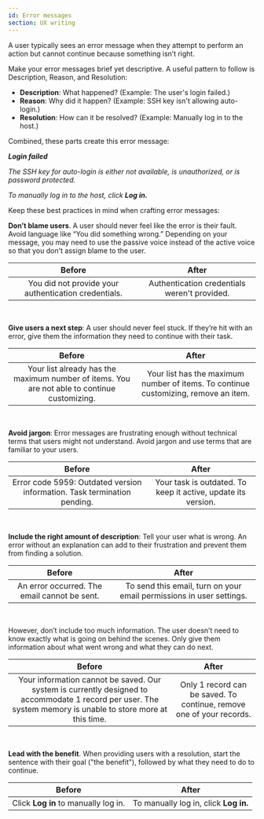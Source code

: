 ```yaml
---
id: Error messages
section: UX writing
---
```

A user typically sees an error message when they attempt to perform an action but cannot continue because something isn’t right. 

Make your error messages brief yet descriptive. A useful pattern to follow is Description, Reason, and Resolution:
- **Description**: What happened? (Example: The user's login failed.)
- **Reason**: Why did it happen? (Example: SSH key isn't allowing auto-login.)
- **Resolution**: How can it be resolved? (Example: Manually log in to the host.)

Combined, these parts create this error message:  

_**Login failed**_ 

_The SSH key for auto-login is either not available, is unauthorized, or is password protected._

_To manually log in to the host, click **Log in.**_

Keep these best practices in mind when crafting error messages:

**Don’t blame users**. A user should never feel like the error is their fault. Avoid language like “You did something wrong.” Depending on your message, you may need to use the passive voice instead of the active voice so that you don't assign blame to the user.   

<div class="ws-content-table">

| **Before**                      | **After**                  |
|:-------------------------------:|:--------------------------:|
| You did not provide your authentication credentials. | Authentication credentials weren't provided.| 

</div> 
<br /> 

**Give users a next step**: A user should never feel stuck. If they’re hit with an error, give them the information they need to continue with their task. 

<div class="ws-content-table">

| **Before**                      | **After**                  |
|:-------------------------------:|:--------------------------:|
| Your list already has the maximum number of items. You are not able to continue customizing. | Your list has the maximum number of items. To continue customizing, remove an item.|

</div>
<br /> 

**Avoid jargon**: Error messages are frustrating enough without technical terms that users might not understand. Avoid jargon and use terms that are familiar to your users. 

<div class="ws-content-table">

| **Before**                      | **After**                  |
|:-------------------------------:|:--------------------------:|
| Error code 5959: Outdated version information. Task termination pending. | Your task is outdated. To keep it active, update its version.|

</div>
<br />

**Include the right amount of description**: Tell your user what is wrong. An error without an explanation can add to their frustration and prevent them from finding a solution.  

<div class="ws-content-table">

| **Before**                      | **After**                  |
|:-------------------------------:|:--------------------------:|
| An error occurred. The email cannot be sent. | To send this email, turn on your email permissions in user settings.|

</div>
<br />

However, don’t include too much information. The user doesn’t need to know exactly what is going on behind the scenes. Only give them information about what went wrong and what they can do next.  

<div class="ws-content-table"> 

| **Before**                      | **After**                  |
|:-------------------------------:|:--------------------------:|
| Your information cannot be saved. Our system is currently designed to accommodate 1 record per user. The system memory is unable to store more at this time. | Only 1 record can be saved. To continue, remove one of your records.|

</div> 
<br /> 


**Lead with the benefit**. When providing users with a resolution, start the sentence with their goal ("the benefit"), followed by what they need to do to continue.  

<div class="ws-content-table"> 

| **Before**                      | **After**                  |
|:-------------------------------:|:--------------------------:|
| Click **Log in** to manually log in. | To manually log in, click **Log in.**| 

</div>